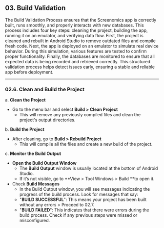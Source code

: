 
## 03. Build Validation

The Build Validation Process ensures that the Screenomics app is correctly built, runs smoothly, and properly interacts with new databases. This process includes four key steps: cleaning the project, building the app, running it on an emulator, and verifying data flow. First, the project is cleaned and rebuilt in Android Studio to remove outdated files and compile fresh code. Next, the app is deployed on an emulator to simulate real device behavior. During this simulation, various features are tested to confirm proper functionality. Finally, the databases are monitored to ensure that all expected data is being recorded and retrieved correctly. This structured validation process helps detect issues early, ensuring a stable and reliable app before deployment.

---

### 02.6. Clean and Build the Project

a. **Clean the Project**
   - Go to the menu bar and select **Build > Clean Project**
      - This will remove any previously compiled files and clean the project's output directories.

b. **Build the Project**
   - After cleaning, go to **Build > Rebuild Project**
      - This will compile all the files and create a new build of the project.
      
c. **Monitor the Build Output**
   - **Open the Build Output Window**
      - The **Build Output** window is usually located at the bottom of Android Studio.
      - If it’s not visible, go to **View > Tool Windows > Build **to open it.
   - Check **Build Messages**
      - In the Build Output window, you will see messages indicating the progress of the build process. Look for messages that say:
      - "**BUILD SUCCESSFUL**": This means your project has been built without any errors > Proceed to 02.7.
      - "**BUILD FAILED**": This indicates that there were errors during the build process. Check if any previous steps were missed or misconfigured.

